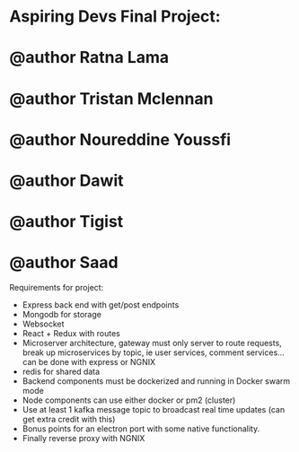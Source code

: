 # Aspiring Devs Final Project:

 # @author   Ratna Lama
 # @author   Tristan Mclennan
 # @author   Noureddine Youssfi
 # @author   Dawit
 # @author   Tigist
 # @author   Saad
        
Requirements for project:
- Express back end with get/post endpoints
- Mongodb for storage
- Websocket
- React + Redux with routes
- Microserver architecture, gateway must only server to route requests, break up microservices by topic, ie user services, comment services… can be done with express or NGNIX
- redis for shared data
- Backend components must be dockerized and running in Docker swarm mode
- Node components can use either docker or pm2 (cluster)
- Use at least 1 kafka message topic to broadcast real time updates (can get extra credit with this)
- Bonus points for an electron port with some native functionality.
- Finally reverse proxy with NGNIX

